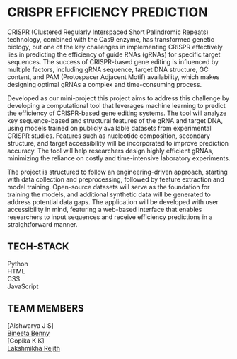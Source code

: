 # CRISPR EFFICIENCY PREDICTION

CRISPR (Clustered Regularly Interspaced Short Palindromic Repeats) 
technology, combined with the Cas9 enzyme, has transformed genetic 
biology, but one of the key challenges in implementing CRISPR effectively 
lies in predicting the efficiency of guide RNAs (gRNAs) for specific target 
sequences. The success of CRISPR-based gene editing is influenced by 
multiple factors, including gRNA sequence, target DNA structure, GC 
content, and PAM (Protospacer Adjacent Motif) availability, which makes 
designing optimal gRNAs a complex and time-consuming process.  

Developed as our mini-project this project aims to address this challenge by developing a computational 
tool that leverages machine learning to predict the efficiency of 
CRISPR-based gene editing systems. The tool will analyze key 
sequence-based and structural features of the gRNA and target DNA, using 
models trained on publicly available datasets from experimental CRISPR 
studies. Features such as nucleotide composition, secondary structure, and 
target accessibility will be incorporated to improve prediction accuracy. The 
tool will help researchers design highly efficient gRNAs, minimizing the 
reliance on costly and time-intensive laboratory experiments.  

The project is structured to follow an engineering-driven approach, starting 
with data collection and preprocessing, followed by feature extraction and 
model training. Open-source datasets will serve as the foundation for 
training the models, and additional synthetic data will be generated to 
address potential data gaps. The application will be developed with user 
accessibility in mind, featuring a web-based interface that enables 
researchers to input sequences and receive efficiency predictions in a 
straightforward manner.

## TECH-STACK
Python  
HTML  
CSS  
JavaScript  

## TEAM MEMBERS
[Aishwarya J S]  
[Bineeta Benny](https://github.com/bin1696)  
[Gopika K K]  
[Lakshmikha Rejith](https://github.com/Lakshmikha)
